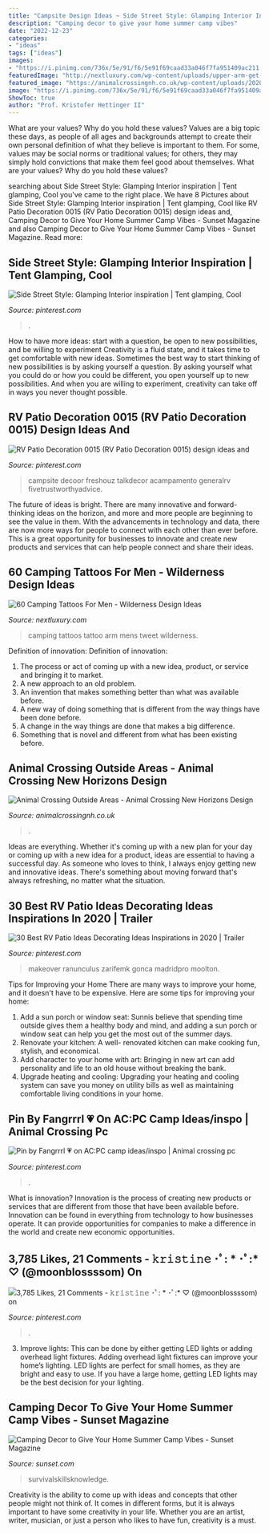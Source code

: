 ```yaml
---
title: "Campsite Design Ideas ~ Side Street Style: Glamping Interior Inspiration"
description: "Camping decor to give your home summer camp vibes"
date: "2022-12-23"
categories:
- "ideas"
tags: ["ideas"]
images:
- "https://i.pinimg.com/736x/5e/91/f6/5e91f69caad33a046f7fa951409ac211.jpg"
featuredImage: "http://nextluxury.com/wp-content/uploads/upper-arm-get-lost-banner-mens-tattoo-with-camping-design.jpg"
featured_image: "https://animalcrossingnh.co.uk/wp-content/uploads/2020/08/IMG_0016-1.jpeg"
image: "https://i.pinimg.com/736x/5e/91/f6/5e91f69caad33a046f7fa951409ac211.jpg"
ShowToc: true
author: "Prof. Kristofer Hettinger II"
---
```



What are your values? Why do you hold these values?
Values are a big topic these days, as people of all ages and backgrounds attempt to create their own personal definition of what they believe is important to them. For some, values may be social norms or traditional values; for others, they may simply hold convictions that make them feel good about themselves. What are your values? Why do you hold these values?

	

		
searching about Side Street Style: Glamping Interior inspiration | Tent glamping, Cool you've came to the right place. We have 8 Pictures about Side Street Style: Glamping Interior inspiration | Tent glamping, Cool like RV Patio Decoration 0015 (RV Patio Decoration 0015) design ideas and, Camping Decor to Give Your Home Summer Camp Vibes - Sunset Magazine and also Camping Decor to Give Your Home Summer Camp Vibes - Sunset Magazine. Read more:
		
    
## Side Street Style: Glamping Interior Inspiration | Tent Glamping, Cool

<img loading=lazy src="https://i.pinimg.com/736x/3e/48/9d/3e489dbf86dde7f48e1b5f13d9230a34.jpg" onerror="this.onerror=null;this.src='https://tse3.mm.bing.net/th?id=OIP.O-kAsfYG4W9SnneqhlUP4wHaH-&amp;pid=15.1';" alt="Side Street Style: Glamping Interior inspiration | Tent glamping, Cool">

_Source: pinterest.com_

>. 

	

How to have more ideas: start with a question, be open to new possibilities, and be willing to experiment
Creativity is a fluid state, and it takes time to get comfortable with new ideas. Sometimes the best way to start thinking of new possibilities is by asking yourself a question. By asking yourself what you could do or how you could be different, you open yourself up to new possibilities. And when you are willing to experiment, creativity can take off in ways you never thought possible.

    
## RV Patio Decoration 0015 (RV Patio Decoration 0015) Design Ideas And

<img loading=lazy src="https://i.pinimg.com/originals/4b/62/b5/4b62b51592bccc109f16f93cb54b7ff6.jpg" onerror="this.onerror=null;this.src='https://tse1.mm.bing.net/th?id=OIP.NIZYKIWrqjAzotCGxa29eAHaFj&amp;pid=15.1';" alt="RV Patio Decoration 0015 (RV Patio Decoration 0015) design ideas and">

_Source: pinterest.com_

>campsite decoor freshouz talkdecor acampamento generalrv fivetrustworthyadvice. 

	

The future of ideas is bright. There are many innovative and forward-thinking ideas on the horizon, and more and more people are beginning to see the value in them. With the advancements in technology and data, there are now more ways for people to connect with each other than ever before. This is a great opportunity for businesses to innovate and create new products and services that can help people connect and share their ideas.

    
## 60 Camping Tattoos For Men - Wilderness Design Ideas

<img loading=lazy src="http://nextluxury.com/wp-content/uploads/upper-arm-get-lost-banner-mens-tattoo-with-camping-design.jpg" onerror="this.onerror=null;this.src='https://tse3.mm.bing.net/th?id=OIP.kjQMGqFlbUweHyDo4q9bfAHaHa&amp;pid=15.1';" alt="60 Camping Tattoos For Men - Wilderness Design Ideas">

_Source: nextluxury.com_

>camping tattoos tattoo arm mens tweet wilderness. 

	

Definition of innovation:
Definition of innovation: 
1. The process or act of coming up with a new idea, product, or service and bringing it to market.
2. A new approach to an old problem. 
3. An invention that makes something better than what was available before.
4. A new way of doing something that is different from the way things have been done before.
5. A change in the way things are done that makes a big difference. 
6. Something that is novel and different from what has been existing before. 

    
## Animal Crossing Outside Areas - Animal Crossing New Horizons Design

<img loading=lazy src="https://animalcrossingnh.co.uk/wp-content/uploads/2020/08/IMG_0016-1.jpeg" onerror="this.onerror=null;this.src='https://tse3.mm.bing.net/th?id=OIP.PqdRSGMqikINr0Eavk3XtwHaEK&amp;pid=15.1';" alt="Animal Crossing Outside Areas - Animal Crossing New Horizons Design">

_Source: animalcrossingnh.co.uk_

>. 

	

Ideas are everything. Whether it's coming up with a new plan for your day or coming up with a new idea for a product, ideas are essential to having a successful day. As someone who loves to think, I always enjoy getting new and innovative ideas. There's something about moving forward that's always refreshing, no matter what the situation.

    
## 30 Best RV Patio Ideas Decorating Ideas Inspirations In 2020 | Trailer

<img loading=lazy src="https://i.pinimg.com/originals/44/98/2f/44982f05c7d368900f4e0ef3c55f0072.jpg" onerror="this.onerror=null;this.src='https://tse1.mm.bing.net/th?id=OIP.bbWjFrHB_hd5hOFqg6YzpQHaEL&amp;pid=15.1';" alt="30 Best RV Patio Ideas Decorating Ideas Inspirations in 2020 | Trailer">

_Source: pinterest.com_

>makeover ranunculus zarifemk gonca madridpro moolton. 

	

Tips for Improving your Home
There are many ways to improve your home, and it doesn't have to be expensive. Here are some tips for improving your home: 
1. Add a sun porch or window seat: Sunnis believe that spending time outside gives them a healthy body and mind, and adding a sun porch or window seat can help you get the most out of the summer days. 
2. Renovate your kitchen: A well- renovated kitchen can make cooking fun, stylish, and economical. 
3. Add character to your home with art: Bringing in new art can add personality and life to an old house without breaking the bank. 
4. Upgrade heating and cooling: Upgrading your heating and cooling system can save you money on utility bills as well as maintaining comfortable living conditions in your home.

    
## Pin By Fangrrrl 💗 On AC:PC Camp Ideas/inspo | Animal Crossing Pc

<img loading=lazy src="https://i.pinimg.com/736x/5e/91/f6/5e91f69caad33a046f7fa951409ac211.jpg" onerror="this.onerror=null;this.src='https://tse4.mm.bing.net/th?id=OIP.56Q1lSCtGJZt6Cqz3T7eKgHaHa&amp;pid=15.1';" alt="Pin by Fangrrrl 💗 on AC:PC camp ideas/inspo | Animal crossing pc">

_Source: pinterest.com_

>. 

	

What is innovation?
Innovation is the process of creating new products or services that are different from those that have been available before. Innovation can be found in everything from technology to how businesses operate. It can provide opportunities for companies to make a difference in the world and create new economic opportunities.

    
## 3,785 Likes, 21 Comments - 𝚔𝚛𝚒𝚜𝚝𝚒𝚗𝚎 ･ﾟ: * ･ﾟ:* ♡ (@moonblossssom) On

<img loading=lazy src="https://i.pinimg.com/736x/ad/62/69/ad6269a35c47f6b2e4587341c470211e.jpg" onerror="this.onerror=null;this.src='https://tse3.mm.bing.net/th?id=OIP.E3e3njPQIlVHSppdMXhIiQHaEK&amp;pid=15.1';" alt="3,785 Likes, 21 Comments - 𝚔𝚛𝚒𝚜𝚝𝚒𝚗𝚎 ･ﾟ: * ･ﾟ:* ♡ (@moonblossssom) on">

_Source: pinterest.com_

>. 

	

3. Improve lights: This can be done by either getting LED lights or adding overhead light fixtures.
Adding overhead light fixtures can improve your home’s lighting. LED lights are perfect for small homes, as they are bright and easy to use. If you have a large home, getting LED lights may be the best decision for your lighting.

    
## Camping Decor To Give Your Home Summer Camp Vibes - Sunset Magazine

<img loading=lazy src="https://img.sunset02.com/sunsetm/wp-content-uploads/2019-03-29UTC04/summer-camp-vibe-blankets-pu-0818.jpg" onerror="this.onerror=null;this.src='https://tse4.mm.bing.net/th?id=OIP.3JkOLdojth61izOhwjXeUAHaLL&amp;pid=15.1';" alt="Camping Decor to Give Your Home Summer Camp Vibes - Sunset Magazine">

_Source: sunset.com_

>survivalskillsknowledge. 

	

Creativity is the ability to come up with ideas and concepts that other people might not think of. It comes in different forms, but it is always important to have some creativity in your life. Whether you are an artist, writer, musician, or just a person who likes to have fun, creativity is a must.

